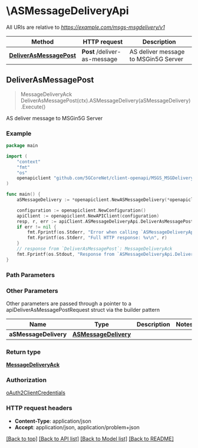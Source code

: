 # \ASMessageDeliveryApi

All URIs are relative to *https://example.com/msgs-msgdelivery/v1*

Method | HTTP request | Description
------------- | ------------- | -------------
[**DeliverAsMessagePost**](ASMessageDeliveryApi.md#DeliverAsMessagePost) | **Post** /deliver-as-message | AS deliver message to MSGin5G Server



## DeliverAsMessagePost

> MessageDeliveryAck DeliverAsMessagePost(ctx).ASMessageDelivery(aSMessageDelivery).Execute()

AS deliver message to MSGin5G Server

### Example

```go
package main

import (
    "context"
    "fmt"
    "os"
    openapiclient "github.com/5GCoreNet/client-openapi/MSGS_MSGDelivery"
)

func main() {
    aSMessageDelivery := *openapiclient.NewASMessageDelivery(*openapiclient.NewAddress(*openapiclient.NewAddressType(), "Addr_example"), *openapiclient.NewAddress(*openapiclient.NewAddressType(), "Addr_example"), "MsgId_example", false) // ASMessageDelivery | 

    configuration := openapiclient.NewConfiguration()
    apiClient := openapiclient.NewAPIClient(configuration)
    resp, r, err := apiClient.ASMessageDeliveryApi.DeliverAsMessagePost(context.Background()).ASMessageDelivery(aSMessageDelivery).Execute()
    if err != nil {
        fmt.Fprintf(os.Stderr, "Error when calling `ASMessageDeliveryApi.DeliverAsMessagePost``: %v\n", err)
        fmt.Fprintf(os.Stderr, "Full HTTP response: %v\n", r)
    }
    // response from `DeliverAsMessagePost`: MessageDeliveryAck
    fmt.Fprintf(os.Stdout, "Response from `ASMessageDeliveryApi.DeliverAsMessagePost`: %v\n", resp)
}
```

### Path Parameters



### Other Parameters

Other parameters are passed through a pointer to a apiDeliverAsMessagePostRequest struct via the builder pattern


Name | Type | Description  | Notes
------------- | ------------- | ------------- | -------------
 **aSMessageDelivery** | [**ASMessageDelivery**](ASMessageDelivery.md) |  | 

### Return type

[**MessageDeliveryAck**](MessageDeliveryAck.md)

### Authorization

[oAuth2ClientCredentials](../README.md#oAuth2ClientCredentials)

### HTTP request headers

- **Content-Type**: application/json
- **Accept**: application/json, application/problem+json

[[Back to top]](#) [[Back to API list]](../README.md#documentation-for-api-endpoints)
[[Back to Model list]](../README.md#documentation-for-models)
[[Back to README]](../README.md)

